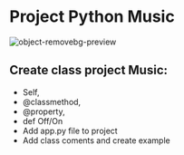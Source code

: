 
# Project Python Music


![object-removebg-preview](https://github.com/user-attachments/assets/59b36bcb-0822-413e-a3d9-ac9671fd68ee) 
## Create class project Music:
- Self, 
- @classmethod, 
- @property,
- def Off/On
- Add app.py file to project
- Add class coments and create example



